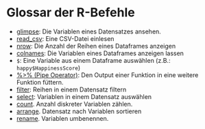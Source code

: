 # Glossar der R-Befehle

* [glimpse](https://tibble.tidyverse.org/reference/glimpse.html): Die Variablen eines Datensatzes ansehen.
* [read_csv](https://readr.tidyverse.org/reference/read_delim.html): Eine CSV-Datei einlesen
* [nrow](https://www.rdocumentation.org/packages/base/versions/3.5.1/topics/nrow): Die Anzahl der Reihen eines Dataframes anzeigen
* [colnames](https://stat.ethz.ch/R-manual/R-devel/library/base/html/colnames.html): Die Variablen eines Dataframes anzeigen lassen
* `$`: Eine Variable aus einem Dataframe auswählen (z.B.: `happy$HappinessScore`)
* [%>% (Pipe Operator)](http://r4ds.had.co.nz/pipes.html): Den Output einer Funktion in eine weitere Funktion füttern.
* [filter](https://dplyr.tidyverse.org/reference/filter.html): Reihen in einem Datensatz filtern
* [select](https://dplyr.tidyverse.org/reference/select.html): Variablen in einem Datensatz auswählen
* [count](https://dplyr.tidyverse.org/reference/tally.html). Anzahl diskreter Variablen zählen. 
* [arrange](https://dplyr.tidyverse.org/reference/arrange.html). Datensatz nach Variablen sortieren
* [rename](https://dplyr.tidyverse.org/reference/select.html). Variablen umbenennen.